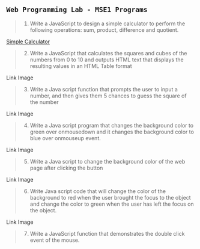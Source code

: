 ## `Web Programming Lab - MSE1 Programs`

> 1. Write a JavaScript to design a simple calculator to perform the 
following operations: sum, product, difference and quotient.

<div>
  <a href="https://github.com/sachindsilva16/WebP-Lab-Code/blob/main/WEB_MSE01/01_EJS.html">Simple Calculator</a>
  <img src="">
 </div>

> 2. Write a JavaScript that calculates the squares and cubes of the 
numbers from 0 to 10 and outputs HTML text that displays the resulting
values in an HTML Table format

Link 
Image

> 3. Write a Java script function that prompts the user to input a number, 
and then gives them 5 chances to guess the square of the number

Link 
Image


> 4. Write a Java script program that changes the background color to
green over onmousedown and it changes the background color to blue
over onmouseup event.


Link 
Image

> 5. Write a Java script to change the background color of the web page 
after clicking the button


Link 
Image

> 6. Write Java script code that will change the color of the background to
red when the user brought the focus to the object and change the color
to green when the user has left the focus on the object.

Link 
Image


> 7. Write a JavaScript function that demonstrates the double click event 
of the mouse.



